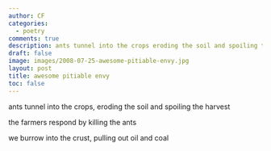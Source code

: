 ```yaml
---
author: CF
categories:
  - poetry
comments: true
description: ants tunnel into the crops eroding the soil and spoiling the harvest...
draft: false
image: images/2008-07-25-awesome-pitiable-envy.jpg
layout: post
title: awesome pitiable envy
toc: false
---
```

    
ants tunnel into the crops, eroding the soil and spoiling the harvest    
    
the farmers respond by killing the ants    
    
we burrow into the crust, pulling out oil and coal    

